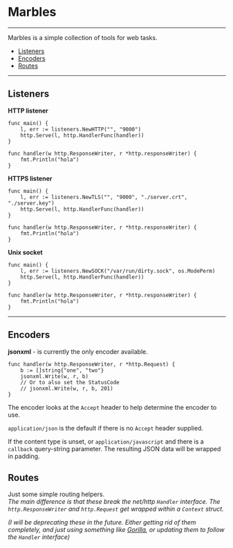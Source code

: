 Marbles
=======

----

Marbles is a simple collection of tools for web tasks.

 * [Listeners](#markdown-header-listeners)
 * [Encoders](#markdown-header-encoders)
 * [Routes](#markdown-header-routes)

----

## Listeners ##

**HTTP listener**

```
func main() {
    l, err := listeners.NewHTTP("", "9000")
    http.Serve(l, http.HandlerFunc(handler))
}

func handler(w http.ResponseWriter, r *http.responseWriter) {
    fmt.Println("hola")
}
```

**HTTPS listener**

```
func main() {
    l, err := listeners.NewTLS("", "9000", "./server.crt", "./server.key")
    http.Serve(l, http.HandlerFunc(handler))
}

func handler(w http.ResponseWriter, r *http.responseWriter) {
    fmt.Println("hola")
}
```

**Unix socket**

```
func main() {
    l, err := listeners.NewSOCK("/var/run/dirty.sock", os.ModePerm)
    http.Serve(l, http.HandlerFunc(handler))
}

func handler(w http.ResponseWriter, r *http.responseWriter) {
    fmt.Println("hola")
}
```

----

## Encoders ##

**jsonxml** - is currently the only encoder available.

```
func handler(w http.ResponseWriter, r *http.Request) {
    b := []string{"one", "two"}
    jsonxml.Write(w, r, b)
    // Or to also set the StatusCode
    // jsonxml.Write(w, r, b, 201)
}
```

The encoder looks at the `Accept` header to help determine the encoder to use.  

`application/json` is the default if there is no `Accept` header supplied.  

If the content type is unset, or `application/javascript` and there is a `callback` query-string parameter. The resulting JSON data will be wrapped in padding.

## Routes ##

Just some simple routing helpers.  
*The main difference is that these break the net/http `Handler` interface. The `http.ResponseWriter` and `http.Request` get wrapped within a `Context` struct.*  

*(I will be deprecating these in the future. Either getting rid of them completely, and just using something like [Gorilla][1], or updating them to follow the `Handler` interface)*

[1]: http://www.gorillatoolkit.org/